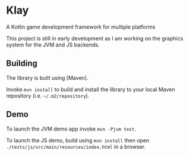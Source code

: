 Klay
===

A Kotlin game development framework for multiple platforms

This project is still in early development as I am working on the graphics system for the JVM and JS backends.

Building
---

The library is built using [Maven].

Invoke `mvn install` to build and install the library to your local Maven repository (i.e.
`~/.m2/repository`).

Demo
---

To launch the JVM demo app invoke `mvn -Pjvm test`.

To launch the JS demo, build using `mvn install` then open `./tests/js/src/main/resources/index.html` in a browser.

